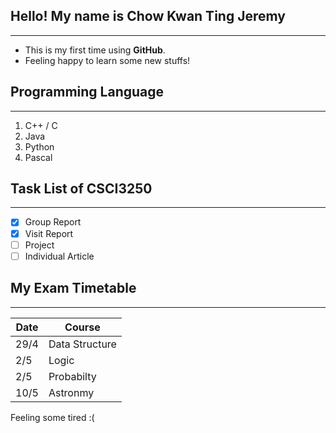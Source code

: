 ## Hello! My name is Chow Kwan Ting Jeremy
----

* This is my first time using **GitHub**.
* Feeling happy to learn some new stuffs!

## Programming Language
----
1. C++ / C
1. Java
1. Python
1. Pascal

## Task List of CSCI3250
----
- [x] Group Report
- [x] Visit Report
- [ ] Project
- [ ] Individual Article

## My Exam Timetable
----
| **Date**  | **Course** |
| ------ | ------ |
| 29/4 | Data Structure |
| 2/5 | Logic |
| 2/5 | Probabilty |
| 10/5 | Astronmy |

Feeling some tired :(

